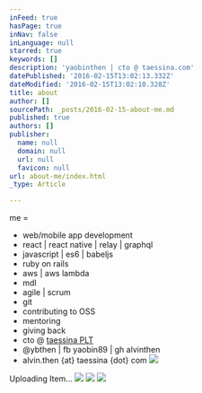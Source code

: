 ```yaml
---
inFeed: true
hasPage: true
inNav: false
inLanguage: null
starred: true
keywords: []
description: 'yaobinthen | cto @ taessina.com'
datePublished: '2016-02-15T13:02:13.332Z'
dateModified: '2016-02-15T13:02:10.328Z'
title: about
author: []
sourcePath: _posts/2016-02-15-about-me.md
published: true
authors: []
publisher:
  name: null
  domain: null
  url: null
  favicon: null
url: about-me/index.html
_type: Article

---
```

me =

* web/mobile app development
* react | react native | relay | graphql
* javascript | es6 | babeljs
* ruby on rails
* aws | aws lambda
* mdl
* agile | scrum
* git
* contributing to OSS
* mentoring
* giving back
* cto @ [taessina PLT][0]
* @ybthen | fb yaobin89 | gh alvinthen
* alvin.then {at} taessina {dot} com
![](https://imgflo.herokuapp.com/graph/vahj1ThiexotieMo/acdae49ecc18ee9330a8299c9e1dc88b/passthrough.png?height=600&input=https%3A%2F%2Fs3-us-west-2.amazonaws.com%2Fthe-grid-img%2Fp%2F2eed6023109a5d54c79e0a7847c4385fe6b01a0c.png)

Uploading Item...
![](https://the-grid-user-content.s3-us-west-2.amazonaws.com/1754e3d1-a5f1-4169-b1b7-682aac6214d1.png)
![](https://imgflo.herokuapp.com/graph/vahj1ThiexotieMo/30ea84a8df6e62b7b402cf003a2b91a6/passthrough.png?height=600&input=https%3A%2F%2Fs3-us-west-2.amazonaws.com%2Fthe-grid-img%2Fp%2F265408644c3d5a38263c86b67bc423dc3f726e7f.png)
![](https://imgflo.herokuapp.com/graph/vahj1ThiexotieMo/acdae49ecc18ee9330a8299c9e1dc88b/passthrough.png?height=600&input=https%3A%2F%2Fs3-us-west-2.amazonaws.com%2Fthe-grid-img%2Fp%2F2eed6023109a5d54c79e0a7847c4385fe6b01a0c.png)

[0]: http://taessina.com/